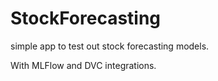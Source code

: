 # StockForecasting
simple app to test out stock forecasting models.



With MLFlow and DVC integrations.
